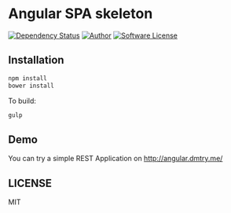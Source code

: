 Angular SPA skeleton
====================

[![Dependency Status](https://www.versioneye.com/user/projects/54cca597de7924f81a000201/badge.svg?style=flat)](https://www.versioneye.com/user/projects/54cca597de7924f81a000201)
[![Author](http://img.shields.io/badge/author-@ovr-blue.svg?style=flat-square)](https://twitter.com/ovrweb)
[![Software License](https://img.shields.io/badge/license-MIT-brightgreen.svg?style=flat-square)](LICENSE.md)

## Installation

```bash
npm install
bower install
```

To build:

```bash
gulp
```

## Demo

You can try a simple REST Application on http://angular.dmtry.me/

## LICENSE

MIT
